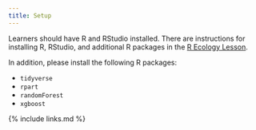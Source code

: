 ```yaml
---
title: Setup
---
```


Learners should have R and RStudio installed. There are instructions for installing R, RStudio, and additional R packages in the [R Ecology Lesson](https://datacarpentry.org/R-ecology-lesson/#Install_R_and_RStudio).

In addition, please install the following R packages:

- `tidyverse`
- `rpart`
- `randomForest`
- `xgboost`

{% include links.md %}
